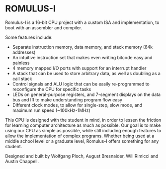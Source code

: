 # ROMULUS-I 
Romulus-I is a 16-bit CPU project with a custom ISA and implementation, to boot with an assembler and compiler.

Some features include:
<ul>
  <li>Separate instruction memory, data memory, and stack memory (64k addresses)</li>
  <li>An intuitive instruction set that makes even writing bitcode easy and painless</li>
  <li>4 memory mapped I/O ports with support for an interrupt handler</li>
  <li>A stack that can be used to store arbitrary data, as well as doubling as a call stack</li>
  <li>Control signals and ALU logic that can be easily re-programmed to reconfigure the CPU for specific tasks</li>
  <li>LEDs on general-purpose registers, and 7-segment displays on the data bus and IR to make understanding program flow easy</li>
  <li>Different clock modes, to allow for single-step, slow mode, and maximum run speed (~100kHz-1MHz)</li>
</ul>

This CPU is designed with the student in mind, in order to lessen the friction for learning computer architecture as much as possible. Our goal is to make using our CPU as simple as possible, while still including enough features to allow the implementation of complex programs. Whether being used at a middle school level or a graduate level, Romulus-I offers something for any student.

Designed and built by Wolfgang Ploch, August Bresnaider, Will Rimicci and Austin Chappell.
